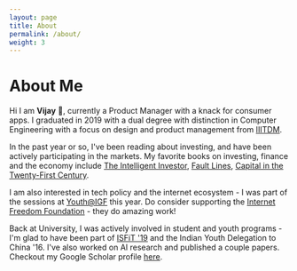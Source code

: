 ```yaml
---
layout: page
title: About
permalink: /about/
weight: 3
---
```


# **About Me**

Hi I am **Vijay** :wave:, currently a Product Manager with a knack for consumer apps. I graduated in 2019 with a dual degree with distinction in Computer Engineering with a focus on design and product management from [IIITDM](http://iiitdm.ac.in/). 

In the past year or so, I've been reading about investing, and have been actively participating in the markets. My favorite books on investing, finance and the economy include [The Intelligent Investor](https://en.wikipedia.org/wiki/The_Intelligent_Investor), [Fault Lines](https://en.wikipedia.org/wiki/Fault_Lines:_How_Hidden_Fractures_Still_Threaten_the_World_Economy), [Capital in the Twenty-First Century](https://en.wikipedia.org/wiki/Capital_in_the_Twenty-First_Century).

I am also interested in tech policy and the internet ecosystem - I was part of the sessions at [Youth@IGF](https://www.intgovforum.org/multilingual/content/youth-at-igf-2020) this year. Do consider supporting the [Internet Freedom Foundation](https://internetfreedom.in/) - they do amazing work!

Back at University, I was actively involved in student and youth programs - I'm glad to have been part of [ISFiT '19](https://www.isfit.org/) and the Indian Youth Delegation to China '16. I've also worked on AI research and published a couple papers. Checkout my Google Scholar profile [here](https://scholar.google.com/citations?user=iIm00j0AAAAJ&hl=en).



